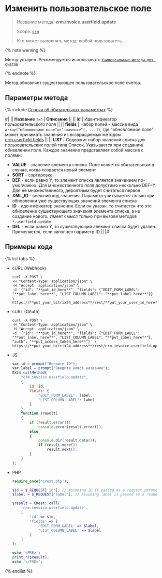 # Изменить пользовательское поле

> Название метода: **crm.invoice.userfield.update**
>
> Scope: [`crm`](../../../scopes/permissions.md)
>
> Кто может выполнять метод: любой пользователь

{% note warning %}

Метод устарел. Рекомендуется использовать  [`Универсальные методы для счетов`](../../universal/invoice.md)

{% endnote %}

Метод обновляет существующее пользовательское поле счетов.

## Параметры метода

{% include [Сноска об обязательных параметрах](../../../../_includes/required.md) %}

#|
|| **Название**
`тип` | **Описание** ||
|| **id** | Идентификатор пользовательского поля ||
|| **fields** | Набор полей - массив вида `array("обновляемое поле"=>"значение"[, ...])`, где "обновляемое поле" может принимать значения из возвращаемых методом [crm.userfield.fields](../../universal/user-defined-fields/crm-userfield-fields.md) ||
|| **LIST** | Содержит набор значений списка для пользовательских полей типа Список. Указывается при создании/обновлении поля. Каждое значение представляет собой массив с полями: 
- **VALUE** -  значение элемента списка. Поле является обязательным в случае, когда создается новый элемент  
- **SORT** - сортировка 
- **DEF** - если равно Y, то элемент списка является значением по-умолчанию. Для множественного поля допустимо несколько DEF=Y. Для не множественного, дефолтным будет считаться первое  
- **XML_ID** - внешний код значения. Параметр учитывается только при обновлении уже существующих значений элемента списка
- **ID** - идентификатор значения. Если он указан, то считается что это обновление существующего значения элемента списка, а не создание нового. Имеет смысл только при вызове методов `*.userfield.update`
- **DEL** - если равно Y, то существующий элемент списка будет удален. Применяется, если заполнен параметр ID  ||
|#

## Примеры кода

{% list tabs %}

- cURL (Webhook)

    ```http
    curl -X POST \
    -H "Content-Type: application/json" \
    -H "Accept: application/json" \
    -d '{"id": "**put_id_here**", "fields": {"EDIT_FORM_LABEL": "**put_label_here**", "LIST_COLUMN_LABEL": "**put_label_here**"}}' \
    https://**put_your_bitrix24_address**/rest/**put_your_user_id_here**/**put_your_webhook_here**/crm.invoice.userfield.update
    ```

- cURL (OAuth)

    ```http
    curl -X POST \
    -H "Content-Type: application/json" \
    -H "Accept: application/json" \
    -d '{"id": "**put_id_here**", "fields": {"EDIT_FORM_LABEL": "**put_label_here**", "LIST_COLUMN_LABEL": "**put_label_here**"}, "auth": "**put_access_token_here**"}' \
    https://**put_your_bitrix24_address**/rest/crm.invoice.userfield.update
    ```

- JS

    ```js
    var id = prompt("Введите ID");
    var label = prompt("Введите новое название");
    BX24.callMethod(
        "crm.invoice.userfield.update",
        {
            id: id,
            fields: {
                "EDIT_FORM_LABEL": label,
                "LIST_COLUMN_LABEL": label
            }
        },
        function (result)
        {
            if (result.error())
                console.error(result.error());
            else
            {
                console.dir(result.data());
                if (result.more())
                    result.next();
            }
        }
    );
    ```

- PHP

    ```php
    require_once('crest.php');

    $id = $_REQUEST['id']; // Assuming ID is passed as a request parameter
    $label = $_REQUEST['label']; // Assuming label is passed as a request parameter

    $result = CRest::call(
        'crm.invoice.userfield.update',
        [
            'id' => $id,
            'fields' => [
                'EDIT_FORM_LABEL' => $label,
                'LIST_COLUMN_LABEL' => $label
            ]
        ]
    );

    echo '<PRE>';
    print_r($result);
    echo '</PRE>';
    ```

{% endlist %}